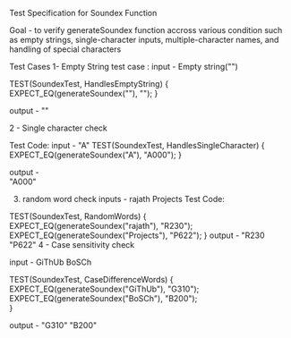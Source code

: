 Test Specification for Soundex Function

Goal - to verify generateSoundex function accross various condition such as empty strings, single-character inputs, multiple-character names, and handling of special characters

Test Cases
1- Empty String test case :
input - Empty string("")

TEST(SoundexTest, HandlesEmptyString) {
    EXPECT_EQ(generateSoundex(""), "");
}

output - ""

2 - Single character check 

Test Code:
input - "A"
TEST(SoundexTest, HandlesSingleCharacter) {
    EXPECT_EQ(generateSoundex("A"), "A000");
}

output -      
"A000"


3. random word check
inputs -    rajath
            Projects
Test Code:

TEST(SoundexTest, RandomWords) {
    EXPECT_EQ(generateSoundex("rajath"), "R230");
    EXPECT_EQ(generateSoundex("Projects"), "P622");
}
output - 
"R230
"P622"
4 - Case sensitivity check 

input - GiThUb
        BoSCh

TEST(SoundexTest, CaseDifferenceWords) {
    EXPECT_EQ(generateSoundex("GiThUb"), "G310");   
    EXPECT_EQ(generateSoundex("BoSCh"), "B200");   
}

output - "G310"
          "B200"

